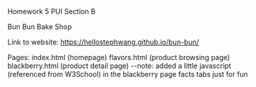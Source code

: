 Homework 5
PUI Section B

Bun Bun Bake Shop

Link to website:
https://hellostephwang.github.io/bun-bun/

Pages:
index.html (homepage)
flavors.html (product browsing page)
blackberry.html (product detail page)
  --note: added a little javascript (referenced from W3School) in the blackberry page facts tabs just for fun
